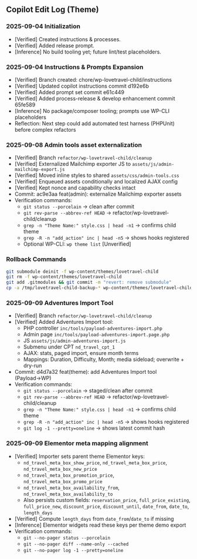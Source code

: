 ## Copilot Edit Log (Theme)

### 2025-09-04 Initialization
- [Verified] Created instructions & processes.
- [Verified] Added release prompt.
- [Inference] No build tooling yet; future lint/test placeholders.
### 2025-09-04 Instructions & Prompts Expansion
- [Verified] Branch created: chore/wp-lovetravel-child/instructions
- [Verified] Updated copilot instructions commit d192e6b
- [Verified] Added prompt set commit e61c449
- [Verified] Added process-release & develop enhancement commit 65fe589
- [Inference] No package/composer tooling; prompts use WP-CLI placeholders
- Reflection: Next step could add automated test harness (PHPUnit) before complex refactors

### 2025-09-08 Admin tools asset externalization
- [Verified] Branch `refactor/wp-lovetravel-child/cleanup`
- [Verified] Externalized Mailchimp exporter JS to `assets/js/admin-mailchimp-export.js`
- [Verified] Moved inline styles to shared `assets/css/admin-tools.css`
- [Verified] Enqueued assets conditionally and localized AJAX config
- [Verified] Kept nonce and capability checks intact
- Commit: ac9e3aa feat(admin): externalize Mailchimp exporter assets
- Verification commands:
	- `git status --porcelain` → clean after commit
	- `git rev-parse --abbrev-ref HEAD` → refactor/wp-lovetravel-child/cleanup
	- `grep -n "Theme Name:" style.css | head -n1` → confirms child theme
	- `grep -R -n "add_action" inc | head -n5` → shows hooks registered
	- Optional WP-CLI: `wp theme list` [Unverified]


### Rollback Commands
````bash
git submodule deinit -f wp-content/themes/lovetravel-child
git rm -f wp-content/themes/lovetravel-child
git add .gitmodules && git commit -m "revert: remove submodule"
cp -a /tmp/lovetravel-child-backup-* wp-content/themes/lovetravel-child
````

### 2025-09-09 Adventures Import Tool
- [Verified] Branch `refactor/wp-lovetravel-child/cleanup`
- [Verified] Added Adventures Import tool:
	- PHP controller `inc/tools/payload-adventures-import.php`
	- Admin page `inc/tools/payload-adventures-import.page.php`
	- JS `assets/js/admin-adventures-import.js`
	- Submenu under CPT `nd_travel_cpt_1`
	- AJAX: stats, paged import, ensure month terms
	- Mappings: Duration, Difficulty, Month; media sideload; overwrite + dry-run
- Commit: d4d7a32 feat(theme): add Adventures Import tool (Payload→WP)
- Verification commands:
	- `git status --porcelain` → staged/clean after commit
	- `git rev-parse --abbrev-ref HEAD` → refactor/wp-lovetravel-child/cleanup
	- `grep -n "Theme Name:" style.css | head -n1` → confirms child theme
	- `grep -R -n "add_action" inc | head -n5` → shows hooks registered
	- `git log -1 --pretty=oneline` → shows latest commit hash

### 2025-09-09 Elementor meta mapping alignment
- [Verified] Importer sets parent theme Elementor keys:
  - `nd_travel_meta_box_show_price`, `nd_travel_meta_box_price`, `nd_travel_meta_box_new_price`
  - `nd_travel_meta_box_promotion_price`, `nd_travel_meta_box_promo_price`
  - `nd_travel_meta_box_availability_from`, `nd_travel_meta_box_availability_to`
  - Also persists custom fields: `reservation_price`, `full_price_existing`, `full_price_new`, `discount_price`, `discount_until`, `date_from`, `date_to`, `length_days`
- [Verified] Compute `length_days` from `date_from`/`date_to` if missing
- [Inference] Elementor widgets read these keys per theme demo export
- Verification commands:
	- `git --no-pager status --porcelain`
	- `git --no-pager diff --name-only --cached`
	- `git --no-pager log -1 --pretty=oneline`

